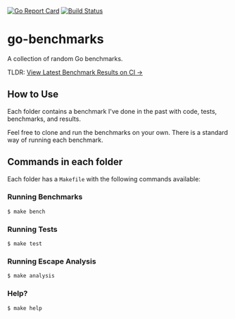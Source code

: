 [![Go Report Card](https://goreportcard.com/badge/github.com/kevinmartin/go-benchmarks)](https://goreportcard.com/report/github.com/kevinmartin/go-benchmarks)
[![Build Status](https://travis-ci.org/kevinmartin/go-benchmarks.svg?branch=master)](https://travis-ci.org/kevinmartin/go-benchmarks)

# go-benchmarks

A collection of random Go benchmarks.

TLDR: [View Latest Benchmark Results on CI →](https://travis-ci.org/kevinmartin/go-benchmarks)

## How to Use

Each folder contains a benchmark I've done in the past with code, tests, benchmarks, and results.

Feel free to clone and run the benchmarks on your own. There is a standard way of running each benchmark.

## Commands in each folder

Each folder has a `Makefile` with the following commands available:

### Running Benchmarks

```
$ make bench
```

### Running Tests

```
$ make test
```

### Running Escape Analysis

```
$ make analysis
```

### Help?

```
$ make help
```
